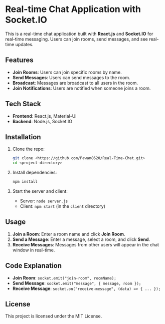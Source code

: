 # Real-time Chat Application with Socket.IO

This is a real-time chat application built with **React.js** and **Socket.IO** for real-time messaging. Users can join rooms, send messages, and see real-time updates.

## Features
- **Join Rooms**: Users can join specific rooms by name.
- **Send Messages**: Users can send messages to the room.
- **Broadcast**: Messages are broadcast to all users in the room.
- **Join Notifications**: Users are notified when someone joins a room.

## Tech Stack
- **Frontend**: React.js, Material-UI
- **Backend**: Node.js, Socket.IO

## Installation

1. Clone the repo:
   ```bash
   git clone <https://github.com/Pawan8620/Real-Time-Chat.git>
   cd <project-directory>
   ```

2. Install dependencies:
   ```bash
   npm install
   ```

3. Start the server and client:
   - Server: `node server.js`
   - Client: `npm start` (in the `client` directory)

## Usage
1. **Join a Room**: Enter a room name and click **Join Room**.
2. **Send a Message**: Enter a message, select a room, and click **Send**.
3. **Receive Messages**: Messages from other users will appear in the chat window in real-time.

## Code Explanation
- **Join Room**: `socket.emit("join-room", roomName);`
- **Send Message**: `socket.emit("message", { message, room });`
- **Receive Message**: `socket.on("receive-message", (data) => { ... });`

## License
This project is licensed under the MIT License.
